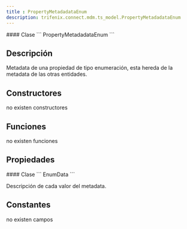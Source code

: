 ```yaml
---
title : PropertyMetadadataEnum
description: trifenix.connect.mdm.ts_model.PropertyMetadadataEnum
---
```




<CodeBlock slots = 'heading, code' repeat = '1' languages = 'C#' />
#### Clase
```
PropertyMetadadataEnum
```

## Descripción
Metadata de una propiedad de tipo enumeración,
esta hereda de la metadata de las otras entidades.
## Constructores

no existen constructores


## Funciones

no existen funciones

## Propiedades

<CodeBlock slots = 'heading, code' repeat = '1' languages = 'C#' />
#### Clase
```
EnumData
```

Descripción de cada valor del metadata.
## Constantes
no existen campos

